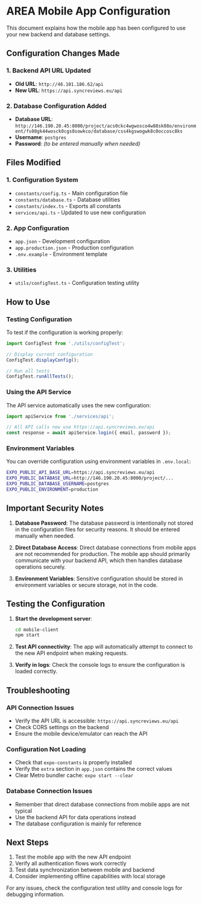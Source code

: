 # AREA Mobile App Configuration

This document explains how the mobile app has been configured to use your new backend and database settings.

## Configuration Changes Made

### 1. Backend API URL Updated
- **Old URL**: `http://46.101.186.62/api`
- **New URL**: `https://api.syncreviews.eu/api`

### 2. Database Configuration Added
- **Database URL**: `http://146.190.20.45:8000/project/acs0ckc4wgwosco4w88sk08o/environment/fs08gk44wosck0cgs8sowkco/database/css4kgswogwk8c0occosc8ks`
- **Username**: `postgres`
- **Password**: *(to be entered manually when needed)*

## Files Modified

### 1. Configuration System
- `constants/config.ts` - Main configuration file
- `constants/database.ts` - Database utilities
- `constants/index.ts` - Exports all constants
- `services/api.ts` - Updated to use new configuration

### 2. App Configuration
- `app.json` - Development configuration
- `app.production.json` - Production configuration
- `.env.example` - Environment template

### 3. Utilities
- `utils/configTest.ts` - Configuration testing utility

## How to Use

### Testing Configuration
To test if the configuration is working properly:

```javascript
import ConfigTest from './utils/configTest';

// Display current configuration
ConfigTest.displayConfig();

// Run all tests
ConfigTest.runAllTests();
```

### Using the API Service
The API service automatically uses the new configuration:

```javascript
import apiService from './services/api';

// All API calls now use https://api.syncreviews.eu/api
const response = await apiService.login({ email, password });
```

### Environment Variables
You can override configuration using environment variables in `.env.local`:

```bash
EXPO_PUBLIC_API_BASE_URL=https://api.syncreviews.eu/api
EXPO_PUBLIC_DATABASE_URL=http://146.190.20.45:8000/project/...
EXPO_PUBLIC_DATABASE_USERNAME=postgres
EXPO_PUBLIC_ENVIRONMENT=production
```

## Important Security Notes

1. **Database Password**: The database password is intentionally not stored in the configuration files for security reasons. It should be entered manually when needed.

2. **Direct Database Access**: Direct database connections from mobile apps are not recommended for production. The mobile app should primarily communicate with your backend API, which then handles database operations securely.

3. **Environment Variables**: Sensitive configuration should be stored in environment variables or secure storage, not in the code.

## Testing the Configuration

1. **Start the development server**:
   ```bash
   cd mobile-client
   npm start
   ```

2. **Test API connectivity**:
   The app will automatically attempt to connect to the new API endpoint when making requests.

3. **Verify in logs**:
   Check the console logs to ensure the configuration is loaded correctly.

## Troubleshooting

### API Connection Issues
- Verify the API URL is accessible: `https://api.syncreviews.eu/api`
- Check CORS settings on the backend
- Ensure the mobile device/emulator can reach the API

### Configuration Not Loading
- Check that `expo-constants` is properly installed
- Verify the `extra` section in `app.json` contains the correct values
- Clear Metro bundler cache: `expo start --clear`

### Database Connection Issues
- Remember that direct database connections from mobile apps are not typical
- Use the backend API for data operations instead
- The database configuration is mainly for reference

## Next Steps

1. Test the mobile app with the new API endpoint
2. Verify all authentication flows work correctly
3. Test data synchronization between mobile and backend
4. Consider implementing offline capabilities with local storage

For any issues, check the configuration test utility and console logs for debugging information.
